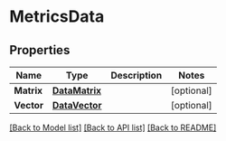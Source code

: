 # MetricsData

## Properties

Name | Type | Description | Notes
------------ | ------------- | ------------- | -------------
**Matrix** | [**DataMatrix**](DataMatrix.md) |  | [optional] 
**Vector** | [**DataVector**](DataVector.md) |  | [optional] 

[[Back to Model list]](../README.md#documentation-for-models) [[Back to API list]](../README.md#documentation-for-api-endpoints) [[Back to README]](../README.md)


